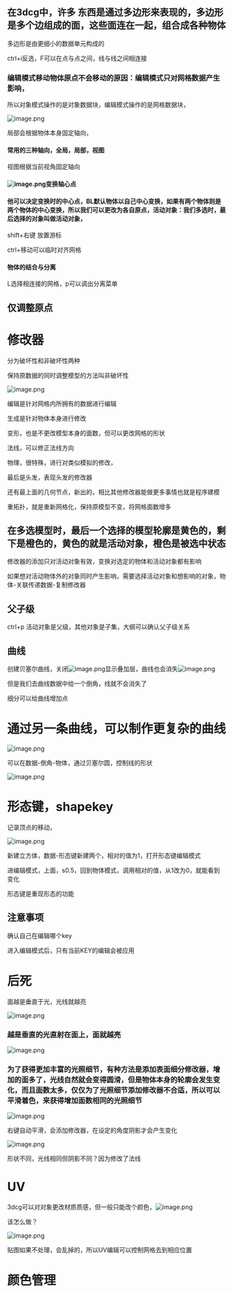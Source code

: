 ## 在3dcg中，许多 东西是通过多边形来表现的，多边形是多个边组成的面，这些面连在一起，组合成各种物体

多边形是由更细小的数据单元构成的

ctrl+i反选，F可以在点与点之间，线与线之间相连接

### 编辑模式移动物体原点不会移动的原因：编辑模式只对网格数据产生影响，

所以对象模式操作的是对象数据块，编辑模式操作的是网格数据块，

![image.png](https://cdn.jsdelivr.net/gh/ymingZ/note-gen-image-sync@main/2025-06/e7066582-99f9-4e6c-b61d-902e3437c677.png)

局部会根据物体本身固定轴向，

#### 常用的三种轴向，全局，局部，视图

视图根据当前视角固定轴向

#### ![image.png](https://cdn.jsdelivr.net/gh/ymingZ/note-gen-image-sync@main/2025-06/2a8b990b-845b-4497-8096-d13bb8395454.png)变换轴心点

#### 他可以决定变换时的中心点，BL默认物体以自己中心变换，如果有两个物体则是两个物体的中心变换，所以我们可以更改为各自原点，活动对象：我们多选时，最后选择的对象叫做活动对象，

shift+右键 放置游标

ctrl+移动可以临时对齐网格

#### 物体的结合与分离

L选择相连接的网格，p可以调出分离菜单

## 仅调整原点

# 修改器

分为破坏性和非破坏性两种

保持原数据的同时调整模型的方法叫非破坏性

![image.png](https://cdn.jsdelivr.net/gh/ymingZ/note-gen-image-sync@main/2025-06/49824a7e-fecf-45fd-8c63-5b8f09214d42.png)

编辑是针对网格内所拥有的数据进行编辑

生成是针对物体本身进行修改

变形，也是不更改模型本身的面数，但可以更改网格的形状

法线，可以修正法线方向

物理，很特殊，进行对类似模拟的修改，

最后是头发，表现头发的修改器

还有最上面的几何节点，新出的，相比其他修改器能做更多事情也就是程序建模

重拓扑，就是重新网格化，保持原模型不变，将网格面数增多

## 在多选模型时，最后一个选择的模型轮廓是黄色的，剩下是橙色的，黄色的就是活动对象，橙色是被选中状态

修改器的添加只对活动对象有效，变换对选定的物体和活动对象都有影响

如果想对活动物体外的对象同时产生影响，需要选择活动对象和想影响的对象，物体-关联传递数据-复制修改器

## 父子级

ctrl+p 活动对象是父级，其他对象是子集，大纲可以确认父子级关系

## 曲线

创建贝塞尔曲线，关闭![image.png](https://cdn.jsdelivr.net/gh/ymingZ/note-gen-image-sync@main/2025-07/0107841a-4107-4577-8b25-3ec4f44f841b.png)显示叠加层，曲线也会消失![image.png](https://cdn.jsdelivr.net/gh/ymingZ/note-gen-image-sync@main/2025-07/227f1ea1-bd45-4708-8185-25bffc4babc0.png)

但是我们去曲线数据中给一个倒角，线就不会消失了

细分可以给曲线增加点

# 通过另一条曲线，可以制作更复杂的曲线

![image.png](https://cdn.jsdelivr.net/gh/ymingZ/note-gen-image-sync@main/2025-07/5f2d8ee6-94b4-4c4d-894a-e458369ded71.png)

可以在数据-倒角-物体，通过贝塞尔圆，控制线的形状

![image.png](https://cdn.jsdelivr.net/gh/ymingZ/note-gen-image-sync@main/2025-07/6861d6dc-dfa7-4652-8095-ef0e04ebda0d.png)

# 形态键，shapekey

记录顶点的移动， 

![image.png](https://cdn.jsdelivr.net/gh/ymingZ/note-gen-image-sync@main/2025-07/b1c2762b-939f-4a6c-a8b7-73c725eb8f2d.png)

新建立方体，数据-形态键新建两个，相对的值为1，打开形态键编辑模式

进编辑模式，上面，s0.5，回到物体模式，调用相对的值，从1改为0，就能看到变化

形态键是重现形态的功能

## 注意事项

确认自己在编辑哪个key

进入编辑模式后，只有当前KEY的编辑会被应用

# 后死

面越是垂直于光，光线就越亮

![image.png](https://cdn.jsdelivr.net/gh/ymingZ/note-gen-image-sync@main/2025-07/c52174fd-3d5d-48af-bbf8-a12b3d0db6aa.png)

### 越是垂直的光直射在面上，面就越亮

![image.png](https://cdn.jsdelivr.net/gh/ymingZ/note-gen-image-sync@main/2025-07/4b05494c-eda6-4927-a641-033adb940f06.png)

### 为了获得更加丰富的光照细节，有种方法是添加表面细分修改器，增加的面多了，光线自然就会变得圆滑，但是物体本身的轮廓会发生变化，而且面数太多，仅仅为了光照细节添加修改器不合适，所以可以平滑着色，来获得增加面数相同的光照细节


![image.png](https://cdn.jsdelivr.net/gh/ymingZ/note-gen-image-sync@main/2025-07/ea1afc1d-b4f8-4144-8e39-68798f5c9a7c.png)

右键自动平滑，会添加修改器，在设定的角度阴影才会产生变化

![image.png](https://cdn.jsdelivr.net/gh/ymingZ/note-gen-image-sync@main/2025-07/ce2b3b8a-5410-4458-86e3-a3a4eae16500.png)

形状不同，光线相同但阴影不同？因为修改了法线

# UV

3dcg可以对对象更改材质质感，但一般只能改个颜色，![image.png](https://cdn.jsdelivr.net/gh/ymingZ/note-gen-image-sync@main/2025-07/22e5d18c-a1c7-4a68-b503-a3aa82b52c93.png)

该怎么做？

![image.png](https://cdn.jsdelivr.net/gh/ymingZ/note-gen-image-sync@main/2025-07/6d436843-113d-4703-b0fa-10c1bdfd1d86.png)

贴图如果不处理，会乱掉的，所以UV编辑可以控制网格去到相应位置

# 颜色管理
